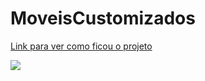 # MoveisCustomizados

[Link para ver como ficou o projeto](https://codepen.io/marcosanjos/pen/vYRNKjv)

![](https://i.imgur.com/CysL3KH.png)
